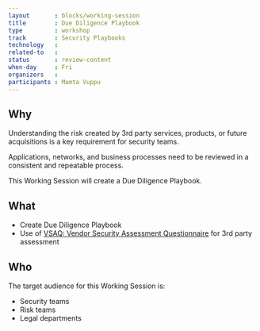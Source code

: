 ```yaml
---
layout       : blocks/working-session
title        : Due Diligence Playbook
type         : workshop
track        : Security Playbooks
technology   :
related-to   :
status       : review-content
when-day     : Fri
organizers   :
participants : Mamta Vuppu
---
```


## Why

Understanding the risk created by 3rd party services, products, or future acquisitions is a key requirement for security teams.

Applications, networks, and business processes need to be reviewed in a consistent and repeatable process. 

This Working Session will create a Due Diligence Playbook.

## What

 - Create Due Diligence Playbook
 - Use of [VSAQ: Vendor Security Assessment Questionnaire](https://github.com/google/vsaq) for 3rd party assessment

## Who

The target audience for this Working Session is:

 - Security teams
 - Risk teams
 - Legal departments
